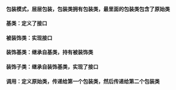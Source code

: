 #### 包装模式，层层包装，包装类拥有包装类，最里面的包装类包含了原始类
#### 基类：定义了接口
#### 被装饰类：实现接口
#### 装饰基类：继承自基类，持有被装饰类
#### 装饰子类：继承自装饰基类，实现了接口
#### 调用：定义原始类，传递给第一个包装类，然后传递给第二个包装类